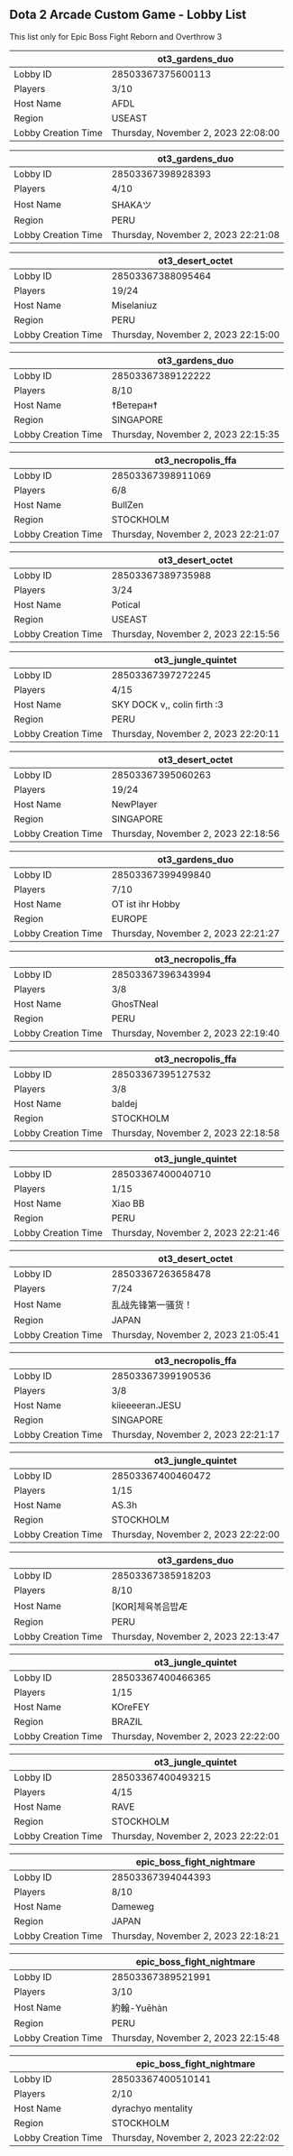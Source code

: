 ## Dota 2 Arcade Custom Game - Lobby List

This list only for Epic Boss Fight Reborn and Overthrow 3

|  | ot3_gardens_duo |
| ------ | ------ |
| Lobby ID | 28503367375600113 |
| Players | 3/10 |
| Host Name | AFDL |
| Region | USEAST |
| Lobby Creation Time | Thursday, November 2, 2023 22:08:00 |


|  | ot3_gardens_duo |
| ------ | ------ |
| Lobby ID | 28503367398928393 |
| Players | 4/10 |
| Host Name | SHAKAツ |
| Region | PERU |
| Lobby Creation Time | Thursday, November 2, 2023 22:21:08 |


|  | ot3_desert_octet |
| ------ | ------ |
| Lobby ID | 28503367388095464 |
| Players | 19/24 |
| Host Name | Miselaniuz |
| Region | PERU |
| Lobby Creation Time | Thursday, November 2, 2023 22:15:00 |


|  | ot3_gardens_duo |
| ------ | ------ |
| Lobby ID | 28503367389122222 |
| Players | 8/10 |
| Host Name | ☨Ветеран☨ |
| Region | SINGAPORE |
| Lobby Creation Time | Thursday, November 2, 2023 22:15:35 |


|  | ot3_necropolis_ffa |
| ------ | ------ |
| Lobby ID | 28503367398911069 |
| Players | 6/8 |
| Host Name | BullZen |
| Region | STOCKHOLM |
| Lobby Creation Time | Thursday, November 2, 2023 22:21:07 |


|  | ot3_desert_octet |
| ------ | ------ |
| Lobby ID | 28503367389735988 |
| Players | 3/24 |
| Host Name | Potical |
| Region | USEAST |
| Lobby Creation Time | Thursday, November 2, 2023 22:15:56 |


|  | ot3_jungle_quintet |
| ------ | ------ |
| Lobby ID | 28503367397272245 |
| Players | 4/15 |
| Host Name | SKY DOCK v,, colin firth :3 |
| Region | PERU |
| Lobby Creation Time | Thursday, November 2, 2023 22:20:11 |


|  | ot3_desert_octet |
| ------ | ------ |
| Lobby ID | 28503367395060263 |
| Players | 19/24 |
| Host Name | NewPlayer |
| Region | SINGAPORE |
| Lobby Creation Time | Thursday, November 2, 2023 22:18:56 |


|  | ot3_gardens_duo |
| ------ | ------ |
| Lobby ID | 28503367399499840 |
| Players | 7/10 |
| Host Name | OT ist ihr Hobby |
| Region | EUROPE |
| Lobby Creation Time | Thursday, November 2, 2023 22:21:27 |


|  | ot3_necropolis_ffa |
| ------ | ------ |
| Lobby ID | 28503367396343994 |
| Players | 3/8 |
| Host Name | GhosTNeal |
| Region | PERU |
| Lobby Creation Time | Thursday, November 2, 2023 22:19:40 |


|  | ot3_necropolis_ffa |
| ------ | ------ |
| Lobby ID | 28503367395127532 |
| Players | 3/8 |
| Host Name | baldej |
| Region | STOCKHOLM |
| Lobby Creation Time | Thursday, November 2, 2023 22:18:58 |


|  | ot3_jungle_quintet |
| ------ | ------ |
| Lobby ID | 28503367400040710 |
| Players | 1/15 |
| Host Name | Xiao BB |
| Region | PERU |
| Lobby Creation Time | Thursday, November 2, 2023 22:21:46 |


|  | ot3_desert_octet |
| ------ | ------ |
| Lobby ID | 28503367263658478 |
| Players | 7/24 |
| Host Name | 乱战先锋第一骚货！ |
| Region | JAPAN |
| Lobby Creation Time | Thursday, November 2, 2023 21:05:41 |


|  | ot3_necropolis_ffa |
| ------ | ------ |
| Lobby ID | 28503367399190536 |
| Players | 3/8 |
| Host Name | kiieeeeran.JESU |
| Region | SINGAPORE |
| Lobby Creation Time | Thursday, November 2, 2023 22:21:17 |


|  | ot3_jungle_quintet |
| ------ | ------ |
| Lobby ID | 28503367400460472 |
| Players | 1/15 |
| Host Name | AS.3h |
| Region | STOCKHOLM |
| Lobby Creation Time | Thursday, November 2, 2023 22:22:00 |


|  | ot3_gardens_duo |
| ------ | ------ |
| Lobby ID | 28503367385918203 |
| Players | 8/10 |
| Host Name | [KOR]체육볶음밥Æ |
| Region | PERU |
| Lobby Creation Time | Thursday, November 2, 2023 22:13:47 |


|  | ot3_jungle_quintet |
| ------ | ------ |
| Lobby ID | 28503367400466365 |
| Players | 1/15 |
| Host Name | KOreFEY |
| Region | BRAZIL |
| Lobby Creation Time | Thursday, November 2, 2023 22:22:00 |


|  | ot3_jungle_quintet |
| ------ | ------ |
| Lobby ID | 28503367400493215 |
| Players | 4/15 |
| Host Name | RAVE |
| Region | STOCKHOLM |
| Lobby Creation Time | Thursday, November 2, 2023 22:22:01 |


|  | epic_boss_fight_nightmare |
| ------ | ------ |
| Lobby ID | 28503367394044393 |
| Players | 8/10 |
| Host Name | Dameweg |
| Region | JAPAN |
| Lobby Creation Time | Thursday, November 2, 2023 22:18:21 |


|  | epic_boss_fight_nightmare |
| ------ | ------ |
| Lobby ID | 28503367389521991 |
| Players | 3/10 |
| Host Name | 約翰-Yuēhàn |
| Region | PERU |
| Lobby Creation Time | Thursday, November 2, 2023 22:15:48 |


|  | epic_boss_fight_nightmare |
| ------ | ------ |
| Lobby ID | 28503367400510141 |
| Players | 2/10 |
| Host Name | dyrachyo mentality |
| Region | STOCKHOLM |
| Lobby Creation Time | Thursday, November 2, 2023 22:22:02 |


